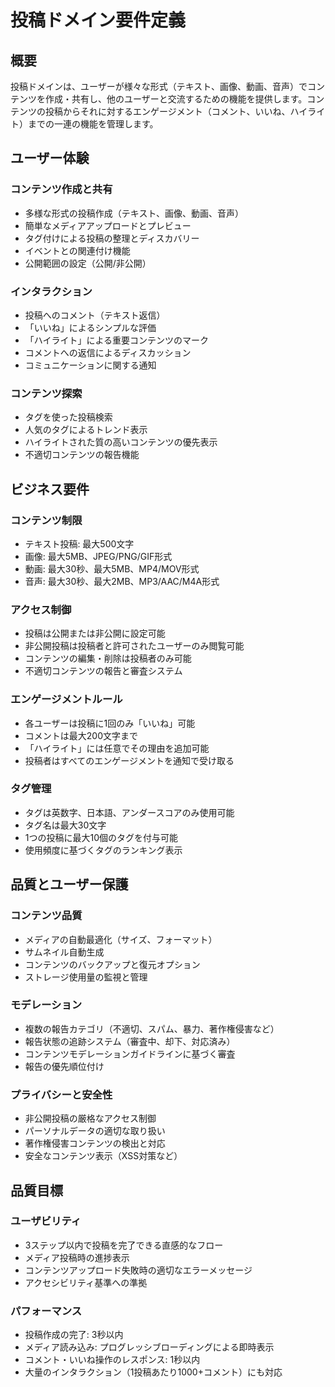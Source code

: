 # 投稿ドメイン要件定義

## 概要
投稿ドメインは、ユーザーが様々な形式（テキスト、画像、動画、音声）でコンテンツを作成・共有し、他のユーザーと交流するための機能を提供します。コンテンツの投稿からそれに対するエンゲージメント（コメント、いいね、ハイライト）までの一連の機能を管理します。

## ユーザー体験

### コンテンツ作成と共有
- 多様な形式の投稿作成（テキスト、画像、動画、音声）
- 簡単なメディアアップロードとプレビュー
- タグ付けによる投稿の整理とディスカバリー
- イベントとの関連付け機能
- 公開範囲の設定（公開/非公開）

### インタラクション
- 投稿へのコメント（テキスト返信）
- 「いいね」によるシンプルな評価
- 「ハイライト」による重要コンテンツのマーク
- コメントへの返信によるディスカッション
- コミュニケーションに関する通知

### コンテンツ探索
- タグを使った投稿検索
- 人気のタグによるトレンド表示
- ハイライトされた質の高いコンテンツの優先表示
- 不適切コンテンツの報告機能

## ビジネス要件

### コンテンツ制限
- テキスト投稿: 最大500文字
- 画像: 最大5MB、JPEG/PNG/GIF形式
- 動画: 最大30秒、最大5MB、MP4/MOV形式
- 音声: 最大30秒、最大2MB、MP3/AAC/M4A形式

### アクセス制御
- 投稿は公開または非公開に設定可能
- 非公開投稿は投稿者と許可されたユーザーのみ閲覧可能
- コンテンツの編集・削除は投稿者のみ可能
- 不適切コンテンツの報告と審査システム

### エンゲージメントルール
- 各ユーザーは投稿に1回のみ「いいね」可能
- コメントは最大200文字まで
- 「ハイライト」には任意でその理由を追加可能
- 投稿者はすべてのエンゲージメントを通知で受け取る

### タグ管理
- タグは英数字、日本語、アンダースコアのみ使用可能
- タグ名は最大30文字
- 1つの投稿に最大10個のタグを付与可能
- 使用頻度に基づくタグのランキング表示

## 品質とユーザー保護

### コンテンツ品質
- メディアの自動最適化（サイズ、フォーマット）
- サムネイル自動生成
- コンテンツのバックアップと復元オプション
- ストレージ使用量の監視と管理

### モデレーション
- 複数の報告カテゴリ（不適切、スパム、暴力、著作権侵害など）
- 報告状態の追跡システム（審査中、却下、対応済み）
- コンテンツモデレーションガイドラインに基づく審査
- 報告の優先順位付け

### プライバシーと安全性
- 非公開投稿の厳格なアクセス制御
- パーソナルデータの適切な取り扱い
- 著作権侵害コンテンツの検出と対応
- 安全なコンテンツ表示（XSS対策など）

## 品質目標

### ユーザビリティ
- 3ステップ以内で投稿を完了できる直感的なフロー
- メディア投稿時の進捗表示
- コンテンツアップロード失敗時の適切なエラーメッセージ
- アクセシビリティ基準への準拠

### パフォーマンス
- 投稿作成の完了: 3秒以内
- メディア読み込み: プログレッシブローディングによる即時表示
- コメント・いいね操作のレスポンス: 1秒以内
- 大量のインタラクション（1投稿あたり1000+コメント）にも対応